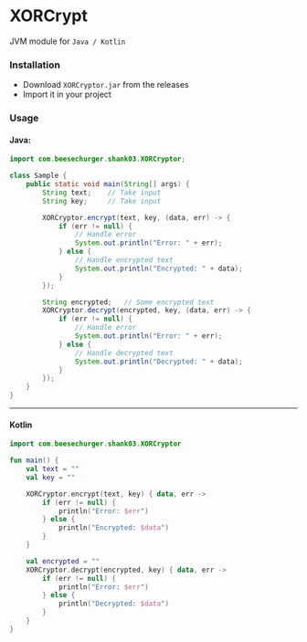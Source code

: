 # XORCrypt

JVM module for `Java / Kotlin`

### Installation

- Download `XORCryptor.jar` from the releases
- Import it in your project

### Usage

#### Java:

```java
import com.beesechurger.shank03.XORCryptor;

class Sample {
    public static void main(String[] args) {
        String text;    // Take input
        String key;     // Take input

        XORCryptor.encrypt(text, key, (data, err) -> {
            if (err != null) {
                // Handle error
                System.out.println("Error: " + err);
            } else {
                // Handle encrypted text
                System.out.println("Encrypted: " + data);
            }
        });

        String encrypted;   // Some encrypted text
        XORCryptor.decrypt(encrypted, key, (data, err) -> {
            if (err != null) {
                // Handle error
                System.out.println("Error: " + err);
            } else {
                // Handle decrypted text
                System.out.println("Decrypted: " + data);
            }
        });
    }
}
```

-----------------------------------------------------------------

#### Kotlin

```kotlin
import com.beesechurger.shank03.XORCryptor

fun main() {
    val text = ""
    val key = ""

    XORCryptor.encrypt(text, key) { data, err ->
        if (err != null) {
            println("Error: $err")
        } else {
            println("Encrypted: $data")
        }
    }

    val encrypted = ""
    XORCryptor.decrypt(encrypted, key) { data, err ->
        if (err != null) {
            println("Error: $err")
        } else {
            println("Decrypted: $data")
        }
    }
}
```
